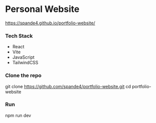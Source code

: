 # Personal Website 

https://spande4.github.io/portfolio-website/

### Tech Stack
- React
- Vite
- JavaScript
- TailwindCSS

### Clone the repo
git clone https://github.com/spande4/portfolio-website.git
cd portfolio-website

### Run
npm run dev

